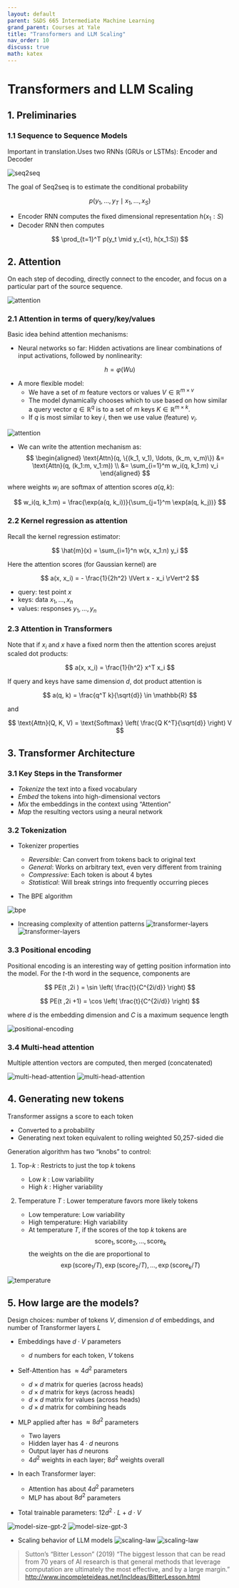 ```yaml
---
layout: default
parent: S&DS 665 Intermediate Machine Learning
grand_parent: Courses at Yale
title: "Transformers and LLM Scaling"
nav_order: 10
discuss: true
math: katex
---
```


# Transformers and LLM Scaling

## 1. Preliminaries

### 1.1 Sequence to Sequence Models

Important in translation.Uses two RNNs (GRUs or LSTMs): Encoder and Decoder

![seq2seq](image.png)

The goal of Seq2seq is to estimate the conditional probability

$$
p(y_1, \ldots, y_T \mid x_1, \ldots, x_S)
$$

- Encoder RNN computes the fixed dimensional representation $h(x_1:S)$
- Decoder RNN then computes

$$
\prod_{t=1}^T p(y_t \mid y_{<t}, h(x_1:S))
$$


## 2. Attention

On each step of decoding, directly connect to the encoder, and focus on a particular part of the source sequence.

![attention](image-1.png)

### 2.1 Attention in terms of query/key/values

Basic idea behind attention mechanisms:

- Neural networks so far: Hidden activations are linear combinations of input activations, followed by nonlinearity:

$$
h = \varphi(Wu)
$$

- A more flexible model:
    - We have a set of $m$ feature vectors or values $V \in \mathbb{R}^{m \times v}$
    - The model dynamically chooses which to use based on how similar a query vector $q \in \mathbb{R}^q$ is to a set of $m$ keys $K \in \mathbb{R}^{m \times k}$.
    - If $q$ is most similar to key $i$, then we use value (feature) $v_i$.

![attention](image-2.png)

- We can write the attention mechanism as:
$$
\begin{aligned}
\text{Attn}(q, \{(k_1, v_1), \ldots, (k_m, v_m)\}) &= \text{Attn}(q, (k_1:m, v_1:m)) \\
&= \sum_{i=1}^m w_i(q, k_1:m) v_i
\end{aligned}
$$

where weights $w_i$ are softmax of attention scores $a(q, k)$:

$$
w_i(q, k_1:m) = \frac{\exp(a(q, k_i))}{\sum_{j=1}^m \exp(a(q, k_j))}
$$

### 2.2 Kernel regression as attention
Recall the kernel regression estimator:

$$
\hat{m}(x) = \sum_{i=1}^n w(x, x_1:n) y_i
$$

Here the attention scores (for Gaussian kernel) are

$$
a(x, x_i) = - \frac{1}{2h^2} \lVert x - x_i \rVert^2
$$

- query: test point $x$
- keys: data $x_1, \ldots, x_n$
- values: responses $y_1, \ldots, y_n$

### 2.3 Attention in Transformers

Note that if $x_i$ and $x$ have a fixed norm then the attention scores arejust scaled dot products:

$$
a(x, x_i) = \frac{1}{h^2} x^T x_i
$$

If query and keys have same dimension $d$, dot product attention is

$$
a(q, k) = \frac{q^T k}{\sqrt{d}} \in \mathbb{R}
$$

and

$$
\text{Attn}(Q, K, V) = \text{Softmax} \left( \frac{Q K^T}{\sqrt{d}} \right) V
$$

## 3. Transformer Architecture

### 3.1 Key Steps in the Transformer

- *Tokenize* the text into a fixed vocabulary
- *Embed* the tokens into high-dimensional vectors
- *Mix* the embeddings in the context using “Attention”
- *Map* the resulting vectors using a neural network

### 3.2 Tokenization

- Tokenizer properties
    - *Reversible*: Can convert from tokens back to original text
    - *General*: Works on arbitrary text, even very different from training
    - *Compressive*: Each token is about 4 bytes
    - *Statistical*: Will break strings into frequently occurring pieces

- The BPE algorithm

![bpe](image-3.png)


- Increasing complexity of attention patterns
![transformer-layers](image-4.png)
![transformer-layers](image-5.png)

### 3.3 Positional encoding

Positional encoding is an interesting way of getting position information into the model. For the $t$-th word in the sequence, components are

$$
PE(t ,2i ) = \sin \left( \frac{t}{C^{2i/d}} \right)
$$

$$
PE(t ,2i +1) = \cos \left( \frac{t}{C^{2i/d}} \right)
$$

where $d$ is the embedding dimension and $C$ is a maximum sequence length

![positional-encoding](image-6.png)

### 3.4 Multi-head attention

Multiple attention vectors are computed, then merged (concatenated)

![multi-head-attention](image-7.png)
![multi-head-attention](image-8.png)

## 4. Generating new tokens

Transformer assigns a score to each token
- Converted to a probability
- Generating next token equivalent to rolling weighted 50,257-sided die

Generation algorithm has two “knobs” to control:

1. Top-$k$ : Restricts to just the top $k$ tokens
    - Low $k$ : Low variability
    - High $k$ : Higher variability

2. Temperature $T$ : Lower temperature favors more likely tokens
    - Low temperature: Low variability
    - High temperature: High variability
    - At temperature $T$, if the scores of the top $k$ tokens are
    $$
    \text{score}_1, \text{score}_2, \ldots, \text{score}_k
    $$
    the weights on the die are proportional to
    $$
    \exp(\text{score}_1 / T), \exp(\text{score}_2 / T), \ldots, \exp(\text{score}_k / T)
    $$

![temperature](image-9.png)


## 5. How large are the models?

Design choices: number of tokens $V$, dimension $d$ of embeddings, and number of Transformer layers $L$

- Embeddings have $d \cdot V$ parameters
    - $d$ numbers for each token, $V$ tokens

- Self-Attention has $\approx 4d^2$ parameters
    - $d \times d$ matrix for queries (across heads)
    - $d \times d$ matrix for keys (across heads)
    - $d \times d$ matrix for values (across heads)
    - $d \times d$ matrix for combining heads

- MLP applied after has $\approx 8d^2$ parameters
    - Two layers
    - Hidden layer has $4 \cdot d$ neurons
    - Output layer has $d$ neurons
    - $4d^2$ weights in each layer; $8d^2$ weights overall

- In each Transformer layer:
    - Attention has about $4d^2$ parameters
    - MLP has about $8d^2$ parameters

- Total trainable parameters: $12d^2 \cdot L + d \cdot V$

![model-size-gpt-2](image-10.png)
![model-size-gpt-3](image-11.png)

- Scaling behavior of LLM models
![scaling-law](image-12.png)
![scaling-law](image-13.png)

> Sutton’s “Bitter Lesson” (2019)
> “The biggest lesson that can be read from 70 years of AI research is that general methods that leverage computation are ultimately the most effective, and by a large margin.”
> http://www.incompleteideas.net/IncIdeas/BitterLesson.html

